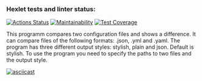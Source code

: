 ### Hexlet tests and linter status:
[![Actions Status](https://github.com/Matiika/java-project-71/actions/workflows/hexlet-check.yml/badge.svg)](https://github.com/Matiika/java-project-71/actions)
[![Maintainability](https://api.codeclimate.com/v1/badges/0ad16cf5b6b12caea18d/maintainability)](https://codeclimate.com/github/Matiika/java-project-71/maintainability)
[![Test Coverage](https://api.codeclimate.com/v1/badges/0ad16cf5b6b12caea18d/test_coverage)](https://codeclimate.com/github/Matiika/java-project-71/test_coverage)

This programm compares two configuration files and shows a difference. It can compare files of the following formats: .json, .yml and .yaml. The program has three different output styles: stylish, plain and json. Default is stylish. To use the program you need to specify the paths to two files and the output style.
 
[![asciicast](https://asciinema.org/a/YzcoKBw5cQl4ibKAeXzjuu9K8.svg)](https://asciinema.org/a/YzcoKBw5cQl4ibKAeXzjuu9K8)

